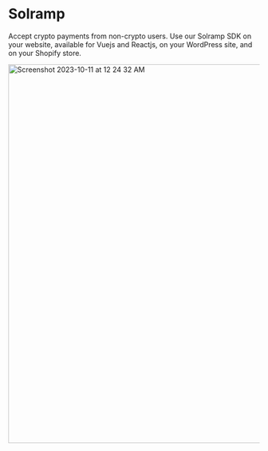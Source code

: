 # Solramp

Accept crypto payments from non-crypto users. Use our Solramp SDK on your website, available for Vuejs and Reactjs, on your WordPress site, and on your Shopify store.

<img width="758" alt="Screenshot 2023-10-11 at 12 24 32 AM" src="https://github.com/screen3/solramp-monorepo/assets/7295729/a9cf6518-1ead-4cec-a94e-66e7bedc39be">
